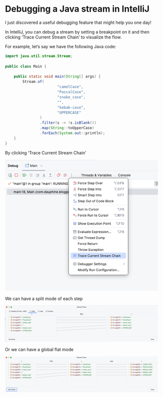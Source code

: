 # Debugging a Java stream in IntelliJ

I just discovered a useful debugging feature that might help you one day!

In IntelliJ, you can debug a stream by setting a breakpoint on it and then clicking ‘Trace Current Stream Chain’ to visualize the flow.

For example, let’s say we have the following Java code:

``` java
import java.util.stream.Stream;

public class Main {

    public static void main(String[] args) {
        Stream.of(
                        "camelCase",
                        "PascalCase",
                        "snake_case",
                        "",
                        "kebab-case",
                        "UPPERCASE"
                )
                .filter(s -> !s.isBlank())
                .map(String::toUpperCase)
                .forEach(System.out::println);
    }
}
```

By clicking ‘Trace Current Stream Chain’ 

![trace current stream chain](../../../assets/tech/tips/trace.png)

We can have a split mode of each step 

![split mode](../../../assets/tech/tips/split-mode.png)

Or we can have a global flat mode

![flat mode](../../../assets/tech/tips/flat-mode.png)
